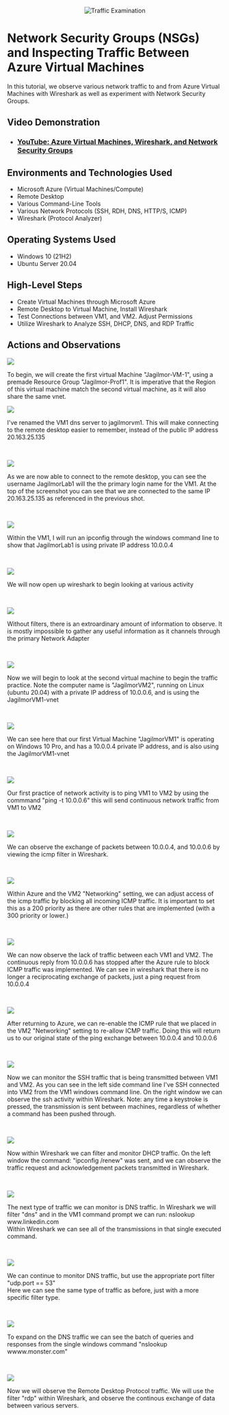 <p align="center">
<img src="https://i.imgur.com/Ua7udoS.png" alt="Traffic Examination"/>
</p>

<h1>Network Security Groups (NSGs) and Inspecting Traffic Between Azure Virtual Machines</h1>
In this tutorial, we observe various network traffic to and from Azure Virtual Machines with Wireshark as well as experiment with Network Security Groups. <br />


<h2>Video Demonstration</h2>

- ### [YouTube: Azure Virtual Machines, Wireshark, and Network Security Groups](https://www.youtube.com/watch?v=YNPDCHiFTDM)

<h2>Environments and Technologies Used</h2>

- Microsoft Azure (Virtual Machines/Compute)
- Remote Desktop
- Various Command-Line Tools
- Various Network Protocols (SSH, RDH, DNS, HTTP/S, ICMP)
- Wireshark (Protocol Analyzer)

<h2>Operating Systems Used </h2>

- Windows 10 (21H2)
- Ubuntu Server 20.04

<h2>High-Level Steps</h2>

- Create Virtual Machines through Microsoft Azure
- Remote Desktop to Virtual Machine, Install Wireshark
- Test Connections between VM1, and VM2. Adjust Permissions
- Utilize Wireshark to Analyze SSH, DHCP, DNS, and RDP Traffic

<h2>Actions and Observations</h2>

<p>
<img src="https://github.com/jagilmorProf/azure-network-protocols/blob/main/Jagilmor-Azure-NP_1.png"/>
</p>
<p>
To begin, we will create the first virtual Machine "Jagilmor-VM-1", using a premade Resource Group "Jagilmor-Prof1". It is imperative that the Region of this virtual machine match the second virtual machine, as it will also share the same vnet.
<br />

<p>
<img src="https://github.com/jagilmorProf/azure-network-protocols/blob/main/Jagilmor-Azure-NP_2.png"/>
</p>
<p>
I've renamed the VM1 dns server to jagilmorvm1. This will make connecting to the remote desktop easier to remember, instead of the public IP address 20.163.25.135
</p>
<br />

<p>
<img src="https://github.com/jagilmorProf/azure-network-protocols/blob/main/Jagilmor-Azure-NP_3.png"/>
</p>
<p>
As we are now able to connect to the remote desktop, you can see the username JagilmorLab1 will the the primary login name for the VM1. At the top of the screenshot you can see that we are connected to the same IP 20.163.25.135 as referenced in the previous shot.
</p>
<br />

<p>
<img src="https://github.com/jagilmorProf/azure-network-protocols/blob/main/Jagilmor-Azure-NP_6.png"/>
</p>
<p>
Within the VM1, I will run an ipconfig through the windows command line to show that JagilmorLab1 is using private IP address 10.0.0.4
</p>
<br />

<p>
<img src="https://github.com/jagilmorProf/azure-network-protocols/blob/main/Jagilmor-Azure-NP_7.png"/>
</p>
<p>
We will now open up wireshark to begin looking at various activity
</p>
<br />

<p>
<img src="https://github.com/jagilmorProf/azure-network-protocols/blob/main/Jagilmor-Azure-NP_8.png"/>
</p>
<p>
Without filters, there is an extroardinary amount of information to observe. It is mostly impossible to gather any useful information as it channels through the primary Network Adapter
</p>
<br />

<p>
<img src="https://github.com/jagilmorProf/azure-network-protocols/blob/main/Jagilmor-Azure-NP_9.png"/>
</p>
<p>
Now we will begin to look at the second virtual machine to begin the traffic practice. Note the computer name is "JagilmorVM2", running on Linux (ubuntu 20.04) with a private IP address of 10.0.0.6, and is using the JagilmorVM1-vnet 
</p>
<br />

<p>
<img src="https://github.com/jagilmorProf/azure-network-protocols/blob/main/Jagilmor-Azure-NP_10.png"/>
</p>
<p>
We can see here that our first Virtual Machine "JagilmorVM1" is operating on Windows 10 Pro, and has a 10.0.0.4 private IP address, and is also using the JagilmorVM1-vnet
</p>
<br />

<p>
<img src="https://github.com/jagilmorProf/azure-network-protocols/blob/main/Jagilmor-Azure-NP_11.png"/>
</p>
<p>
Our first practice of network activity is to ping VM1 to VM2 by using the commmand "ping -t 10.0.0.6" this will send continuous network traffic from VM1 to VM2
</p>
<br />

<p>
<img src="https://github.com/jagilmorProf/azure-network-protocols/blob/main/Jagilmor-Azure-NP_12.png"/>
</p>
<p>
We can observe the exchange of packets between 10.0.0.4, and 10.0.0.6 by viewing the icmp filter in Wireshark.
</p>
<br />

<p>
<img src="https://github.com/jagilmorProf/azure-network-protocols/blob/main/Jagilmor-Azure-NP_13.png"/>
</p>
<p>
Within Azure and the VM2 "Networking" setting, we can adjust access of the icmp traffic by blocking all incoming ICMP traffic. It is important to set this as a 200 priority as there are other rules that are implemented (with a 300 priority or lower.)
</p>
<br />

<p>
<img src="https://github.com/jagilmorProf/azure-network-protocols/blob/main/Jagilmor-Azure-NP_14.png"/>
</p>
<p>
We can now observe the lack of traffic between each VM1 and VM2. The continuous reply from 10.0.0.6 has stopped after the Azure rule to block ICMP traffic was implemented. We can see in wireshark that there is no longer a reciprocating exchange of packets, just a ping request from 10.0.0.4
</p>
<br />

<p>
<img src="https://github.com/jagilmorProf/azure-network-protocols/blob/main/Jagilmor-Azure-NP_15.png"/>
</p>
<p>
After returning to Azure, we can re-enable the ICMP rule that we placed in the VM2 "Networking" setting to re-allow ICMP traffic. Doing this will return us to our original state of the ping exchange between 10.0.0.4 and 10.0.0.6
</p>
<br />

<p>
<img src="https://github.com/jagilmorProf/azure-network-protocols/blob/main/Jagilmor-Azure-NP_16.png"/>
</p>
<p>
Now we can monitor the SSH traffic that is being transmitted between VM1 and VM2. As you can see in the left side command line I've SSH connected into VM2 from the VM1 windows command line. On the right window we can observe the ssh activity within Wireshark. Note: any time a keystroke is pressed, the transmission is sent between machines, regardless of whether a command has been pushed through.
</p>
<br />

<p>
<img src="https://github.com/jagilmorProf/azure-network-protocols/blob/main/Jagilmor-Azure-NP_18.png"/>
</p>
<p>
Now within Wireshark we can filter and monitor DHCP traffic. On the left window the command: "ipconfig /renew" was sent, and we can observe the traffic request and acknowledgement packets transmitted in Wireshark.
</p>
<br />

<p>
<img src="https://github.com/jagilmorProf/azure-network-protocols/blob/main/Jagilmor-Azure-NP_19.png"/>
</p>
<p>
The next type of traffic we can monitor is DNS traffic. In Wireshark we will filter "dns" and in the VM1 command prompt we can run: nslookup www.linkedin.com<br>
  Within Wireshark we can see all of the transmissions in that single executed command.
</p>
<br />

<p>
<img src="https://github.com/jagilmorProf/azure-network-protocols/blob/main/Jagilmor-Azure-NP_20.png"/>
</p>
<p>
We can continue to monitor DNS traffic, but use the appropriate port filter "udp.port == 53"<br>
  Here we can see the same type of traffic as before, just with a more specific filter type.
</p>
<br />

<p>
<img src="https://github.com/jagilmorProf/azure-network-protocols/blob/main/Jagilmor-Azure-NP_21.png"/>
</p>
<p>
To expand on the DNS traffic we can see the batch of queries and responses from the single windows command "nslookup wwww.monster.com"
</p>
<br />

<p>
<img src="https://github.com/jagilmorProf/azure-network-protocols/blob/main/Jagilmor-Azure-NP_22.png"/>
</p>
<p>
Now we will observe the Remote Desktop Protocol traffic. We will use the filter "rdp" within Wireshark, and observe the continous exchange of data between various servers.
</p>
<br />
